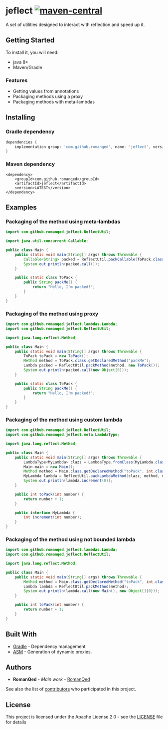 # jeflect [![maven-central](https://img.shields.io/maven-central/v/com.github.romanqed/jeflect?color=blue)](https://repo1.maven.org/maven2/com/github/romanqed/jeflect/)

A set of utilities designed to interact with reflection and speed up it.

## Getting Started

To install it, you will need:

* java 8+
* Maven/Gradle

### Features

* Getting values from annotations
* Packaging methods using a proxy
* Packaging methods with meta-lambdas

## Installing

### Gradle dependency

```Groovy
dependencies {
    implementation group: 'com.github.romanqed', name: 'jeflect', version: 'LATEST'
}
```

### Maven dependency

```
<dependency>
    <groupId>com.github.romanqed</groupId>
    <artifactId>jeflect</artifactId>
    <version>LATEST</version>
</dependency>
```

## Examples

### Packaging of the method using meta-lambdas

```Java
import com.github.romanqed.jeflect.ReflectUtil;

import java.util.concurrent.Callable;

public class Main {
    public static void main(String[] args) throws Throwable {
        Callable<String> packed = ReflectUtil.packCallable(ToPack.class.getMethod("packMe"), new ToPack());
        System.out.println(packed.call());
    }

    public static class ToPack {
        public String packMe() {
            return "Hello, I'm packed!";
        }
    }
}

```

### Packaging of the method using proxy

```Java
import com.github.romanqed.jeflect.lambdas.Lambda;
import com.github.romanqed.jeflect.ReflectUtil;

import java.lang.reflect.Method;

public class Main {
    public static void main(String[] args) throws Throwable {
        ToPack toPack = new ToPack();
        Method method = ToPack.class.getDeclaredMethod("packMe");
        Lambda packed = ReflectUtil.packMethod(method, new ToPack());
        System.out.println(packed.call(new Object[0]));
    }

    public static class ToPack {
        public String packMe() {
            return "Hello, I'm packed!";
        }
    }
}
```

### Packaging of the method using custom lambda

```Java
import com.github.romanqed.jeflect.ReflectUtil;
import com.github.romanqed.jeflect.meta.LambdaType;

import java.lang.reflect.Method;

public class Main {
    public static void main(String[] args) throws Throwable {
        LambdaType<MyLambda> clazz = LambdaType.fromClass(MyLambda.class);
        Main main = new Main();
        Method method = Main.class.getDeclaredMethod("toPack", int.class);
        MyLambda lambda = ReflectUtil.packLambdaMethod(clazz, method, main);
        System.out.println(lambda.increment(0));
    }

    public int toPack(int number) {
        return number + 1;
    }

    public interface MyLambda {
        int increment(int number);
    }
}
```

### Packaging of the method using not bounded lambda

```Java
import com.github.romanqed.jeflect.lambdas.Lambda;
import com.github.romanqed.jeflect.ReflectUtil;

import java.lang.reflect.Method;

public class Main {
    public static void main(String[] args) throws Throwable {
        Method method = Main.class.getDeclaredMethod("toPack", int.class);
        Lambda lambda = ReflectUtil.packMethod(method);
        System.out.println(lambda.call(new Main(), new Object[]{0}));
    }

    public int toPack(int number) {
        return number + 1;
    }
}
```

## Built With

* [Gradle](https://gradle.org) - Dependency management
* [ASM](https://asm.ow2.io) - Generation of dynamic proxies.

## Authors

* **RomanQed** - *Main work* - [RomanQed](https://github.com/RomanQed)

See also the list of [contributors](https://github.com/RomanQed/jeflect/contributors)
who participated in this project.

## License

This project is licensed under the Apache License 2.0 - see the [LICENSE](LICENSE) file for details
